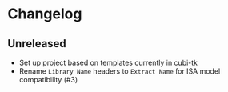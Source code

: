 # Changelog

## Unreleased

- Set up project based on templates currently in cubi-tk
- Rename `Library Name` headers to `Extract Name` for ISA model compatibility (#3)
